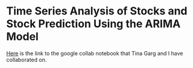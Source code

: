 # Time Series Analysis of Stocks and Stock Prediction Using the ARIMA Model
[Here](https://colab.research.google.com/drive/1ZehZrMiSHV-w74pslObVEZyRFrHuTSuR?authuser=1#scrollTo=lls-ikLXrubx) is the link to the google collab notebook that Tina Garg and I have collaborated on.
